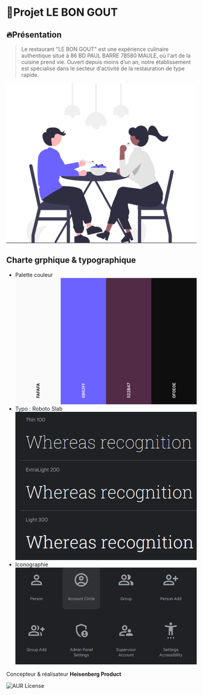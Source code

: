 
# 🚀Projet LE BON GOUT
## 🔥Présentation 
>Le restaurant "LE BON GOUT" est une expérience culinaire authentique situé à 86 BD PAUL BARRE 78580 MAULE, où l'art de la cuisine prend vie.
Ouvert depuis moins d’un an, notre établissement est spécialisé dans le secteur d'activité de la restauration de type rapide.


![cover](./asset/cover.svg)

## Charte grphique &amp; typographique
* Palette couleur
![palette](./asset/Palette%20couleur%20projet.png)
* Typo : Roboto Slab
![typo](./asset/typo.PNG)
* Iconographie
![Icones](./asset/icon.PNG)


Concepteur &amp; réalisateur **Heisenberg Product**

![AUR License](https://img.shields.io/aur/license/c)
